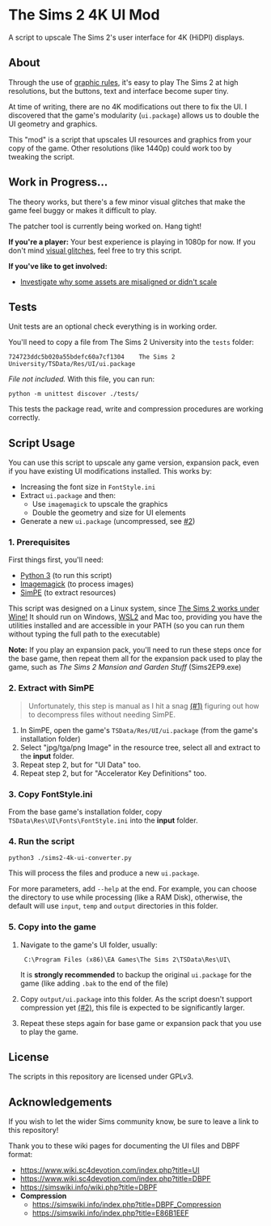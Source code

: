 # The Sims 2 4K UI Mod

A script to upscale The Sims 2's user interface for 4K (HiDPI) displays.

## About

Through the use of [graphic rules], it's easy to play The Sims 2 at high
resolutions, but the buttons, text and interface become super tiny.

At time of writing, there are no 4K modifications out there to fix the UI.
I discovered that the game's modularity (`ui.package`) allows us to double
the UI geometry and graphics.

This "mod" is a script that upscales UI resources and graphics from your copy of
the game. Other resolutions (like 1440p) could work too by tweaking the script.

[graphic rules]: https://simswiki.info/wiki.php?title=Graphics_Rules_(for_The_Sims_2)


## Work in Progress...

The theory works, but there's a few minor visual glitches that make the game
feel buggy or makes it difficult to play.

The patcher tool is currently being worked on. Hang tight!

**If you're a player:** Your best experience is playing in 1080p for now.
If you don't mind [visual glitches](https://github.com/lah7/sims2-4k-ui-mod/issues?q=is%3Aissue+is%3Aopen+label%3A%22visual+bug%22), feel free to try this script.

**If you've like to get involved:**

* [Investigate why some assets are misaligned or didn't scale](https://github.com/lah7/sims2-4k-ui-mod/issues?q=is%3Aissue+is%3Aopen+label%3A%22visual+bug%22)


<!--
## Download

For your convenience, you can download upscaled package file from the [Releases]
page, assuming the latest patches for the game.

There are two parts:

* Place the .package file for **both** the base game, **and** the expansion pack you play
into your `Documents\EA Games\The Sims 2\Downloads` folder.
* Place `FontStyle.ini` into the base game's `C:\Program Files (x86)\EA Games\The Sims 2\TSData\Res\UI\Fonts\FontStyle.ini` folder.
  * It's recommended to back up this file first (add `.bak` at the end)

Note that any other mods that modify the user interface may cause a mix of
normal and high density interface.

[Releases]: https://github.com/lah7/sims-2-4k-ui-mod/releases
-->

## Tests

Unit tests are an optional check everything is in working order.

You'll need to copy a file from The Sims 2 University into the `tests` folder:

    724723ddc5b020a55bdefc60a7cf1304    The Sims 2 University/TSData/Res/UI/ui.package

_File not included._ With this file, you can run:

    python -m unittest discover ./tests/

This tests the package read, write and compression procedures are working correctly.


## Script Usage

You can use this script to upscale any game version, expansion pack, even if
you have existing UI modifications installed. This works by:

* Increasing the font size in `FontStyle.ini`
* Extract `ui.package` and then:
    * Use `imagemagick` to upscale the graphics
    * Double the geometry and size for UI elements
* Generate a new `ui.package` (uncompressed, see [#2])

[#2]: https://github.com/lah7/sims2-4k-ui-mod/issues/2

### 1. Prerequisites

First things first, you'll need:

* [Python 3](https://www.python.org/) (to run this script)
* [Imagemagick](https://imagemagick.org/) (to process images)
* [SimPE](https://sourceforge.net/projects/simpe/) (to extract resources)

This script was designed on a Linux system, since [The Sims 2 works under Wine!](https://github.com/lah7/sims-2-wine-patches)
It should run on Windows, [WSL2] and Mac too, providing you have the utilities installed
and are accessible in your PATH (so you can run them without typing the full path to
the executable)

[WSL2]: https://docs.microsoft.com/en-us/windows/wsl/about

**Note:** If you play an expansion pack, you'll need to run these steps once for
the base game, then repeat them all for the expansion pack used to play the game,
such as _The Sims 2 Mansion and Garden Stuff_ (Sims2EP9.exe)

### 2. Extract with SimPE

> Unfortunately, this step is manual as I hit a snag [(#1)] figuring out how to decompress files without needing SimPE.

[(#1)]: https://github.com/lah7/sims2-4k-ui-mod/issues/1

1. In SimPE, open the game's `TSData/Res/UI/ui.package` (from the game's installation folder)
1. Select "jpg/tga/png Image" in the resource tree, select all and extract to the **input** folder.
1. Repeat step 2, but for "UI Data" too.
1. Repeat step 2, but for "Accelerator Key Definitions" too.

### 3. Copy FontStyle.ini

From the base game's installation folder, copy `TSData\Res\UI\Fonts\FontStyle.ini` into
the **input** folder.

### 4. Run the script

    python3 ./sims2-4k-ui-converter.py

This will process the files and produce a new `ui.package`.

For more parameters, add `--help` at the end. For example, you can choose the
directory to use while processing (like a RAM Disk), otherwise, the default will
use `input`, `temp` and `output` directories in this folder.

### 5. Copy into the game

1. Navigate to the game's UI folder, usually:

        C:\Program Files (x86)\EA Games\The Sims 2\TSData\Res\UI\

    It is **strongly recommended** to backup the original `ui.package` for the game
(like adding `.bak` to the end of the file)

2. Copy `output/ui.package` into this folder. As the script doesn't support
compression yet [(#2)], this file is expected to be significantly larger.

[(#2)]: https://github.com/lah7/sims2-4k-ui-mod/issues/2

3. Repeat these steps again for base game or expansion pack that you use to play the game.


## License

The scripts in this repository are licensed under GPLv3.


## Acknowledgements

If you wish to let the wider Sims community know, be sure to leave a link
to this repository!

Thank you to these wiki pages for documenting the UI files and DBPF format:

* <https://www.wiki.sc4devotion.com/index.php?title=UI>
* <https://www.wiki.sc4devotion.com/index.php?title=DBPF>
* <https://simswiki.info/wiki.php?title=DBPF>
* **Compression**
    * <https://simswiki.info/index.php?title=DBPF_Compression>
    * <https://simswiki.info/index.php?title=E86B1EEF>
